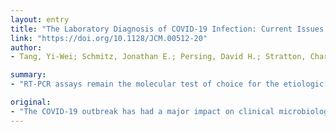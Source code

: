 ```yaml
---
layout: entry
title: "The Laboratory Diagnosis of COVID-19 Infection: Current Issues and Challenges"
link: "https://doi.org/10.1128/JCM.00512-20"
author:
- Tang, Yi-Wei; Schmitz, Jonathan E.; Persing, David H.; Stratton, Charles W.

summary:
- "RT-PCR assays remain the molecular test of choice for the etiologic diagnosis of SARS-CoV-2 infection. Random access, integrated devices available at the point of care with scalable capacities will facilitate the rapid and accurate diagnosis and monitoring of infections. This commentary covers current issues and challenges for the laboratory diagnosis of infections caused by COVID-19."

original:
- "The COVID-19 outbreak has had a major impact on clinical microbiology laboratories in the past several months. This commentary covers current issues and challenges for the laboratory diagnosis of infections caused by SARS-CoV-2. In the pre-analytical stage, collecting the proper respiratory tract specimen at the right time from the right anatomic site is essential for a prompt and accurate molecular diagnosis of COVID-19. Appropriate measures are required to keep laboratory staff safe while producing reliable test results. In the analytic stage, real-time RT-PCR assays remain the molecular test of choice for the etiologic diagnosis of SARS-CoV-2 infection while antibody-based techniques are being introduced as supplemental tools. In the postanalytical stage, testing results should be carefully interpreted using both molecular and serological findings. Finally, random access, integrated devices available at the point of care with scalable capacities will facilitate the rapid and accurate diagnosis and monitoring of SARS-CoV-2 infections and greatly assist in the control of this outbreak."
---
```


